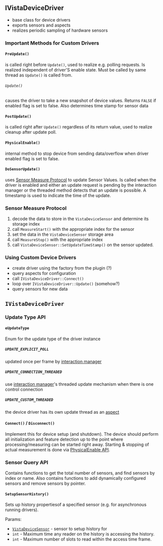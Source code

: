 ## IVistaDeviceDriver
- base class for device drivers
- exports sensors and aspects
- realizes periodic sampling of hardware sensors

### Important Methods for Custom Drivers
#### `PreUpdate()`
is called right before `Update()`, used to realize e.g. polling requests.
Is realized independent of driver'S enable state.
Must be called by same thread as `Update()` is called from.
###### `Update()`
causes the driver to take a new snapshot of device values.
Returns `FALSE` if enabled flag is set to false.
Also determines time stamp for sensor data
#### `PostUpdate()`
is called right after `Update()` regardless of its return value, used to realize cleanup after update poll.
#### `PhysicalEnable()`
internal method to stop device from sending data/overflow when driver enabled flag is set to false.
#### `DoSensorUpdate()`
uses [Sensor Measure Protocol](#sensor-measure-protocol) to update Sensor Values.
Is called when the driver is enabled and either an update request is pending by the interaction manager or the
 threaded method detects that an update is possible.
A timestamp is used to indicate the time of the update.

### Sensor Measure Protocol
1. decode the data to store in the `VistaDeviceSensor` and determine its storage index
2. call `MeasureStart()` with the appropriate index for the sensor
3. set the data in the `VistaDeviceSensor` storage area
4. call `MeasureStop()` with the appropriate index
5. call `VistaDeviceSensor::SetUpdateTimeStamp()` on the sensor updated.

### Using Custom Device Drivers
- create driver using the factory from the plugin (?)
- query aspects for configuration
- call `IVistaDeviceDriver::Connect()`
- loop over `IVistaDeviceDriver::Update()` (somehow?)
- query sensors for new data

## `IVistaDeviceDriver`

### Update Type API
#### `eUpdateType`
Enum for the update type of the driver instance
##### `UPDATE_EXPLICIT_POLL`
updated once per frame by [interaction manager](#interaction-manager)
##### `UPDATE_CONNECTION_THREADED`
use [interaction manager](#interaction-manager)'s threaded update mechanism when there is one control connection
##### `UPDATE_CUSTOM_THREADED`
the device driver has its own update thread as an [aspect](#aspect)

#### `Connect()` / `Disconnect()`
Implement this for device setup (and shutdown).
The device should perform all initialization and feature detection up to the point where processing/measuring can be
 started right away.
Starting & stopping of actual measurement is done via [PhysicalEnable API](#physicalenable).

### Sensor Query API
Contains functions to get the total number of sensors, and find sensors by index or name.
Also contains functions to add dynamically configured sensors and remove sensors by pointer.
#### `SetupSensorHistory()`
Sets up history propertiesof a specified sensor (e.g. for asynchronous running drivers).

Params:
- [`VistaDeviceSensor`](#vistadevicesensor) - sensor to setup history for
- `int` - Maximum time any reader on the history is accessing the history.
- `int` - Maximum number of slots to read within the access time frame.
